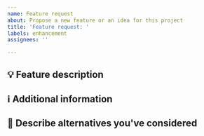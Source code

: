 ```yaml
---
name: Feature request
about: Propose a new feature or an idea for this project
title: 'Feature request: '
labels: enhancement
assignees: ''

---
```



## 💡 Feature description
<!-- 
    Add a description of what the the feature is, and what problem does it solve.
    Try to include clear and concise information about the feature you're requesting.
-->

## ℹ️ Additional information

<!-- 
    Add any other information or screenshots about the feature request here. 
-->

## 🤔 Describe alternatives you've considered
<!-- 
    Can you think of alternative approaches to achieve same goal?
-->